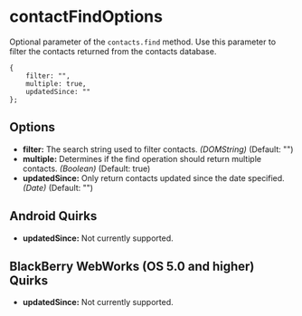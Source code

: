 contactFindOptions
==================

Optional parameter of the `contacts.find` method.  Use this parameter to filter the contacts returned from the contacts database.

    { 
		filter: "",
		multiple: true,
		updatedSince: ""
	};

Options
-------

- __filter:__ The search string used to filter contacts. _(DOMString)_ (Default: "")
- __multiple:__ Determines if the find operation should return multiple contacts. _(Boolean)_ (Default: true)
- __updatedSince:__ Only return contacts updated since the date specified. _(Date)_ (Default: "")

Android Quirks
----------
- __updatedSince:__ Not currently supported.

BlackBerry WebWorks (OS 5.0 and higher) Quirks
---------------------------------------------
- __updatedSince:__ Not currently supported.
